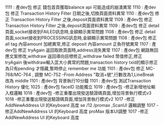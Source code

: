 1111 : 產dev包 修正 錢包首頁獲取balance api 可能造成的崩潰異常
1110 : 產dev包 修正 Transaction History Filter 日期之後,切換頁面資料異常
1110 : 產dev包 修正 Transaction History Filter 之後,deposit頁面資料異常
1109 : 產dev包 修正 Transaction History Filter 之後,deposit頁面資料異常
1109 : 產dev包 修正 detail 頁面,socket接收到FAILED訊息時,金額顯示異常問題
1108 : 產dev包 修正 detail 頁面,socket接收到PROCESSING訊息時,金額顯示異常問題
1108 : 產dev包 修正 all tag 內容amount 加總異常,修正 deposit 內容amount 正負符號異常
1107 : 產dev包 修正 tryAgain 返回取款頁面時,address消失異常
1107 : 產dev包 網路無回應文案修改,withdraw 返回導向目標修正,withdraw failed 幣值修正,修正 tryAgain 後withdraw輸入匡大小異常的問題,transaction history txid的顯示修正為只有pending 才隱藏,暫時停止 remember me 功能
1101 : 產dev包 修正 MC-768/MC-764 , 調整 MC-752 -From Address "取消+號",行數改為1,LineBreak 改為 middle
1101 : 產dev包 背景執行10分鐘
1101 : 產dev包 測試Transaction History 優化
1025 : 產dev包 faceID 功能獨立
1019 : 產dev包 -修正新增地址輸入框邏輯
1018 : 產dev包 -修正重覆出現發送驗證碼頁面,增加背景執行模式v3
1018 -修正重覆出現發送驗證碼頁面,增加背景執行模式v2
1017 -修正AddNewAddress UI 的Keyboard 高度 se /12 /promax ,ScanUI 邏輯調整
1017 -修正AddNewAddress UI 的Keyboard 高度 proMax 版本UI調整
1017 -修正AddNewAddress UI 的Keyboard 高度

